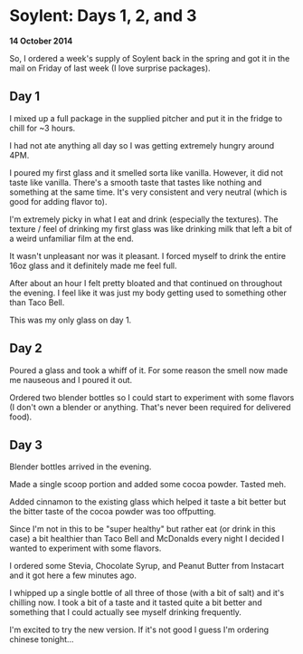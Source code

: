 # Soylent: Days 1, 2, and 3

**14 October 2014**

So, I ordered a week's supply of Soylent back in the spring and got it in the mail on Friday of last week (I love surprise packages).

## Day 1

I mixed up a full package in the supplied pitcher and put it in the fridge to chill for ~3 hours.

I had not ate anything all day so I was getting extremely hungry around 4PM.

I poured my first glass and it smelled sorta like vanilla. However, it did not taste like vanilla. There's a smooth taste that tastes like nothing and something at the same time. It's very consistent and very neutral (which is good for adding flavor to).

I'm extremely picky in what I eat and drink (especially the textures). The texture / feel of drinking my first glass was like drinking milk that left a bit of a weird unfamiliar film at the end.

It wasn't unpleasant nor was it pleasant. I forced myself to drink the entire 16oz glass and it definitely made me feel full.

After about an hour I felt pretty bloated and that continued on throughout the evening. I feel like it was just my body getting used to something other than Taco Bell.

This was my only glass on day 1.

## Day 2

Poured a glass and took a whiff of it. For some reason the smell now made me nauseous and I poured it out.

Ordered two blender bottles so I could start to experiment with some flavors (I don't own a blender or anything. That's never been required for delivered food).

## Day 3

Blender bottles arrived in the evening.

Made a single scoop portion and added some cocoa powder.  Tasted meh.

Added cinnamon to the existing glass which helped it taste a bit better but the bitter taste of the cocoa powder was too offputting.

Since I'm not in this to be "super healthy" but rather eat (or drink in this case) a bit healthier than Taco Bell and McDonalds every night I decided I wanted to experiment with some flavors.

I ordered some Stevia, Chocolate Syrup, and Peanut Butter from Instacart and it got here a few minutes ago.

I whipped up a single bottle of all three of those (with a bit of salt) and it's chilling now.  I took a bit of a taste and it tasted quite a bit better and something that I could actually see myself drinking frequently.

I'm excited to try the new version. If it's not good I guess I'm ordering chinese tonight...
